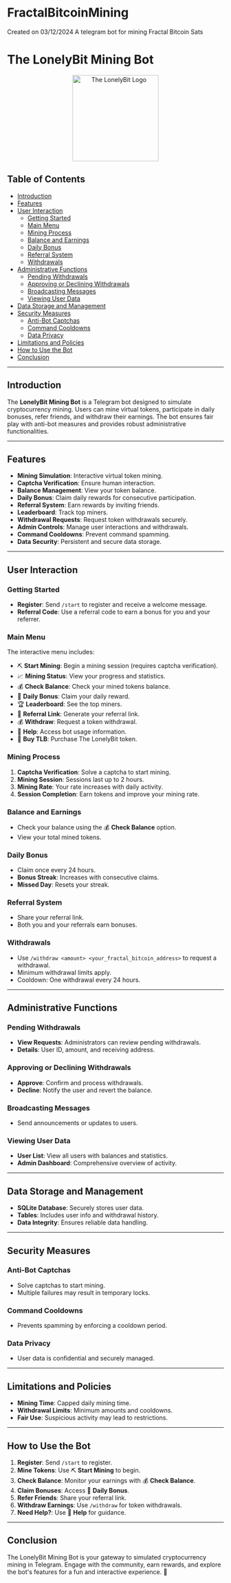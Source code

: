 # FractalBitcoinMining
 Created on 03/12/2024 A telegram bot for mining Fractal Bitcoin Sats


# The LonelyBit Mining Bot

<p align="center"> 
  <img src="https://thelonelybit.org/images/TLB-Icon-TransBG.png" alt="The LonelyBit Logo" width="200"/>
</p>

## Table of Contents
- [Introduction](#introduction)
- [Features](#features)
- [User Interaction](#user-interaction)
  - [Getting Started](#getting-started)
  - [Main Menu](#main-menu)
  - [Mining Process](#mining-process)
  - [Balance and Earnings](#balance-and-earnings)
  - [Daily Bonus](#daily-bonus)
  - [Referral System](#referral-system)
  - [Withdrawals](#withdrawals)
- [Administrative Functions](#administrative-functions)
  - [Pending Withdrawals](#pending-withdrawals)
  - [Approving or Declining Withdrawals](#approving-or-declining-withdrawals)
  - [Broadcasting Messages](#broadcasting-messages)
  - [Viewing User Data](#viewing-user-data)
- [Data Storage and Management](#data-storage-and-management)
- [Security Measures](#security-measures)
  - [Anti-Bot Captchas](#anti-bot-captchas)
  - [Command Cooldowns](#command-cooldowns)
  - [Data Privacy](#data-privacy)
- [Limitations and Policies](#limitations-and-policies)
- [How to Use the Bot](#how-to-use-the-bot)
- [Conclusion](#conclusion)

---

## Introduction

The **LonelyBit Mining Bot** is a Telegram bot designed to simulate cryptocurrency mining. Users can mine virtual tokens, participate in daily bonuses, refer friends, and withdraw their earnings. The bot ensures fair play with anti-bot measures and provides robust administrative functionalities.

---

## Features

- **Mining Simulation**: Interactive virtual token mining.
- **Captcha Verification**: Ensure human interaction.
- **Balance Management**: View your token balance.
- **Daily Bonus**: Claim daily rewards for consecutive participation.
- **Referral System**: Earn rewards by inviting friends.
- **Leaderboard**: Track top miners.
- **Withdrawal Requests**: Request token withdrawals securely.
- **Admin Controls**: Manage user interactions and withdrawals.
- **Command Cooldowns**: Prevent command spamming.
- **Data Security**: Persistent and secure data storage.

---

## User Interaction

### Getting Started

- **Register**: Send `/start` to register and receive a welcome message.
- **Referral Code**: Use a referral code to earn a bonus for you and your referrer.

### Main Menu

The interactive menu includes:
- ⛏️ **Start Mining**: Begin a mining session (requires captcha verification).
- 📈 **Mining Status**: View your progress and statistics.
- 💰 **Check Balance**: Check your mined tokens balance.
- 🎁 **Daily Bonus**: Claim your daily reward.
- 🏆 **Leaderboard**: See the top miners.
- 🔗 **Referral Link**: Generate your referral link.
- 💰 **Withdraw**: Request a token withdrawal.
- 📖 **Help**: Access bot usage information.
- 🔗 **Buy TLB**: Purchase The LonelyBit token.

### Mining Process

1. **Captcha Verification**: Solve a captcha to start mining.
2. **Mining Session**: Sessions last up to 2 hours.
3. **Mining Rate**: Your rate increases with daily activity.
4. **Session Completion**: Earn tokens and improve your mining rate.

### Balance and Earnings

- Check your balance using the 💰 **Check Balance** option.
- View your total mined tokens.

### Daily Bonus

- Claim once every 24 hours.
- **Bonus Streak**: Increases with consecutive claims.
- **Missed Day**: Resets your streak.

### Referral System

- Share your referral link.
- Both you and your referrals earn bonuses.

### Withdrawals

- Use `/withdraw <amount> <your_fractal_bitcoin_address>` to request a withdrawal.
- Minimum withdrawal limits apply.
- Cooldown: One withdrawal every 24 hours.

---

## Administrative Functions

### Pending Withdrawals

- **View Requests**: Administrators can review pending withdrawals.
- **Details**: User ID, amount, and receiving address.

### Approving or Declining Withdrawals

- **Approve**: Confirm and process withdrawals.
- **Decline**: Notify the user and revert the balance.

### Broadcasting Messages

- Send announcements or updates to users.

### Viewing User Data

- **User List**: View all users with balances and statistics.
- **Admin Dashboard**: Comprehensive overview of activity.

---

## Data Storage and Management

- **SQLite Database**: Securely stores user data.
- **Tables**: Includes user info and withdrawal history.
- **Data Integrity**: Ensures reliable data handling.

---

## Security Measures

### Anti-Bot Captchas

- Solve captchas to start mining.
- Multiple failures may result in temporary locks.

### Command Cooldowns

- Prevents spamming by enforcing a cooldown period.

### Data Privacy

- User data is confidential and securely managed.

---

## Limitations and Policies

- **Mining Time**: Capped daily mining time.
- **Withdrawal Limits**: Minimum amounts and cooldowns.
- **Fair Use**: Suspicious activity may lead to restrictions.

---

## How to Use the Bot

1. **Register**: Send `/start` to register.
2. **Mine Tokens**: Use ⛏️ **Start Mining** to begin.
3. **Check Balance**: Monitor your earnings with 💰 **Check Balance**.
4. **Claim Bonuses**: Access 🎁 **Daily Bonus**.
5. **Refer Friends**: Share your referral link.
6. **Withdraw Earnings**: Use `/withdraw` for token withdrawals.
7. **Need Help?**: Use 📖 **Help** for guidance.

---

## Conclusion

The LonelyBit Mining Bot is your gateway to simulated cryptocurrency mining in Telegram. Engage with the community, earn rewards, and explore the bot's features for a fun and interactive experience. 🚀
